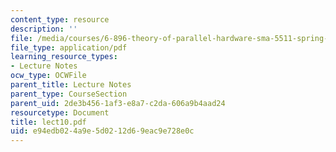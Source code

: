 ```yaml
---
content_type: resource
description: ''
file: /media/courses/6-896-theory-of-parallel-hardware-sma-5511-spring-2004/e94edb024a9e5d0212d69eac9e728e0c_lect10.pdf
file_type: application/pdf
learning_resource_types:
- Lecture Notes
ocw_type: OCWFile
parent_title: Lecture Notes
parent_type: CourseSection
parent_uid: 2de3b456-1af3-e8a7-c2da-606a9b4aad24
resourcetype: Document
title: lect10.pdf
uid: e94edb02-4a9e-5d02-12d6-9eac9e728e0c
---
```

